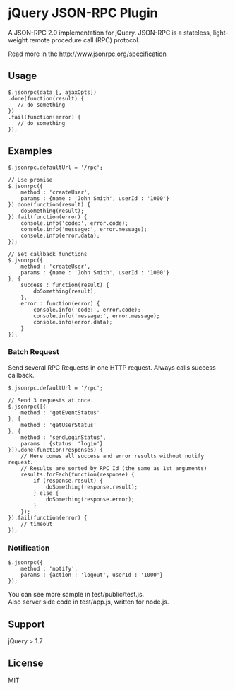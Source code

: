 # jQuery JSON-RPC Plugin

A JSON-RPC 2.0 implementation for jQuery.
JSON-RPC is a stateless, light-weight remote procedure call (RPC) protocol.

Read more in the <http://www.jsonrpc.org/specification>

## Usage

```
$.jsonrpc(data [, ajaxOpts])
.done(function(result) {
   // do something
})
.fail(function(error) {
   // do something
});
```

## Examples

```
$.jsonrpc.defaultUrl = '/rpc';

// Use promise
$.jsonrpc({
    method : 'createUser',
    params : {name : 'John Smith', userId : '1000'}
}).done(function(result) {
    doSomething(result);
}).fail(function(error) {
    console.info('code:', error.code);
    console.info('message:', error.message);
    console.info(error.data);
});

// Set callback functions
$.jsonrpc({
    method : 'createUser',
    params : {name : 'John Smith', userId : '1000'}
}, {
    success : function(result) {
        doSomething(result);
    },
    error : function(error) {
        console.info('code:', error.code);
        console.info('message:', error.message);
        console.info(error.data);
    }
});
```

### Batch Request

Send several RPC Requests in one HTTP request. Always calls success callback.

```
$.jsonrpc.defaultUrl = '/rpc';

// Send 3 requests at once.
$.jsonrpc([{
    method : 'getEventStatus'
}, {
    method : 'getUserStatus'
}, {
    method : 'sendLoginStatus',
    params : {status: 'login'}
}]).done(function(responses) {
    // Here comes all success and error results without notify request.
    // Results are sorted by RPC Id (the same as 1st arguments)
    results.forEach(function(response) {
        if (response.result) {
            doSomething(response.result);
        } else {
            doSomething(response.error);
        }
    });
}).fail(function(error) {
    // timeout
});
```


### Notification

```
$.jsonrpc({
    method : 'notify',
    params : {action : 'logout', userId : '1000'}
});
```

You can see more sample in test/public/test.js.  
Also server side code in test/app.js, written for node.js.

## Support

jQuery > 1.7

## License

MIT
